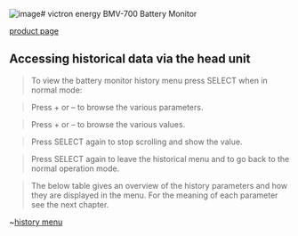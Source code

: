 ![image](https://github.com/user-attachments/assets/5c931b11-507d-4925-b42b-f8b1f9934778)# victron energy BMV-700 Battery Monitor

[product page](https://www.victronenergy.com/display-and-panels/bmv-700)

## Accessing historical data via the head unit

> To view the battery monitor history menu press SELECT when in normal mode:

> Press + or – to browse the various parameters.

> Press + or – to browse the various values.

> Press SELECT again to stop scrolling and show the value.

> Press SELECT again to leave the historical menu and to go back to the normal operation mode.

> The below table gives an overview of the history parameters and how they are displayed in the menu. For the meaning of each parameter see the next chapter.

~[history menu](victron-energy-battery-monitor/history.png)

